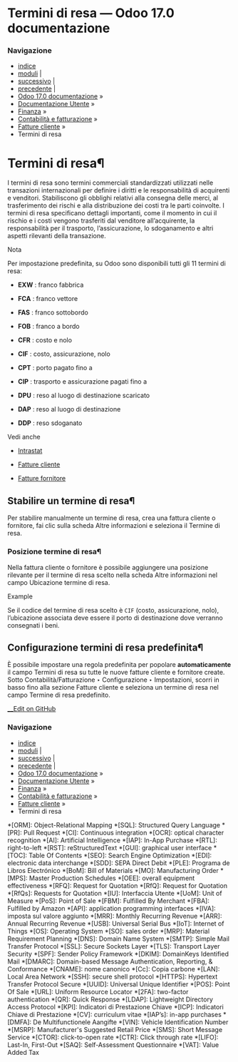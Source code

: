 # Termini di resa — Odoo 17.0 documentazione

### Navigazione

  * [indice](../../../../genindex.html "Indice generale")
  * [moduli](../../../../py-modindex.html "Indice del modulo Python") |
  * [successivo](../vendor_bills.html "Fatture fornitore") |
  * [precedente](epc_qr_code.html "Codici QR EPC") |
  * [Odoo 17.0 documentazione](../../../../index-2.html) »
  * [Documentazione Utente](../../../../applications.html) »
  * [Finanza](../../../finance.html) »
  * [Contabilità e fatturazione](../../accounting.html) »
  * [Fatture cliente](../customer_invoices.html) »
  * Termini di resa



# Termini di resa¶

I termini di resa sono termini commerciali standardizzati utilizzati nelle transazioni internazionali per definire i diritti e le responsabilità di acquirenti e venditori. Stabiliscono gli obblighi relativi alla consegna delle merci, al trasferimento dei rischi e alla distribuzione dei costi tra le parti coinvolte. I termini di resa specificano dettagli importanti, come il momento in cui il rischio e i costi vengono trasferiti dal venditore all’acquirente, la responsabilità per il trasporto, l’assicurazione, lo sdoganamento e altri aspetti rilevanti della transazione.

Nota

Per impostazione predefinita, su Odoo sono disponibili tutti gli 11 termini di resa:

  * **EXW** : franco fabbrica

  * **FCA** : franco vettore

  * **FAS** : franco sottobordo

  * **FOB** : franco a bordo

  * **CFR** : costo e nolo

  * **CIF** : costo, assicurazione, nolo

  * **CPT** : porto pagato fino a

  * **CIP** : trasporto e assicurazione pagati fino a

  * **DPU** : reso al luogo di destinazione scaricato

  * **DAP** : reso al luogo di destinazione

  * **DDP** : reso sdoganato




Vedi anche

  * [Intrastat](../reporting/intrastat.html)

  * [Fatture cliente](../customer_invoices.html)

  * [Fatture fornitore](../vendor_bills.html)




## Stabilire un termine di resa¶

Per stabilire manualmente un termine di resa, crea una fattura cliente o fornitore, fai clic sulla scheda Altre informazioni e seleziona il Termine di resa.

### Posizione termine di resa¶

Nella fattura cliente o fornitore è possibile aggiungere una posizione rilevante per il termine di resa scelto nella scheda Altre informazioni nel campo Ubicazione termine di resa.

Example

Se il codice del termine di resa scelto è `CIF` (costo, assicurazione, nolo), l’ubicazione associata deve essere il porto di destinazione dove verranno consegnati i beni.

## Configurazione termini di resa predefinita¶

È possibile impostare una regola predefinita per popolare **automaticamente** il campo Termini di resa su tutte le nuove fatture cliente e fornitore create. Sotto Contabilità/Fatturazione ‣ Configurazione ‣ Impostazioni, scorri in basso fino alla sezione Fatture cliente e seleziona un termine di resa nel campo Termine di resa predefinito.

[ __Edit on GitHub](https://github.com/odoo/documentation/edit/17.0/content/applications/finance/accounting/customer_invoices/incoterms.rst)

### Navigazione

  * [indice](../../../../genindex.html "Indice generale")
  * [moduli](../../../../py-modindex.html "Indice del modulo Python") |
  * [successivo](../vendor_bills.html "Fatture fornitore") |
  * [precedente](epc_qr_code.html "Codici QR EPC") |
  * [Odoo 17.0 documentazione](../../../../index-2.html) »
  * [Documentazione Utente](../../../../applications.html) »
  * [Finanza](../../../finance.html) »
  * [Contabilità e fatturazione](../../accounting.html) »
  * [Fatture cliente](../customer_invoices.html) »
  * Termini di resa


  *[ORM]: Object-Relational Mapping
  *[SQL]: Structured Query Language
  *[PR]: Pull Request
  *[CI]: Continuous integration
  *[OCR]: optical character recognition
  *[AI]: Artificial Intelligence
  *[IAP]: In-App Purchase
  *[RTL]: right-to-left
  *[RST]: reStructuredText
  *[GUI]: graphical user interface
  *[TOC]: Table Of Contents
  *[SEO]: Search Engine Optimization
  *[EDI]: electronic data interchange
  *[SDD]: SEPA Direct Debit
  *[PLE]: Programa de Libros Electrónico
  *[BoM]: Bill of Materials
  *[MO]: Manufacturing Order
  *[MPS]: Master Production Schedules
  *[OEE]: overall equipment effectiveness
  *[RFQ]: Request for Quotation
  *[RfQ]: Request for Quotation
  *[RfQs]: Requests for Quotation
  *[IU]: Interfaccia Utente
  *[UoM]: Unit of Measure
  *[PoS]: Point of Sale
  *[FBM]: Fulfilled By Merchant
  *[FBA]: Fulfilled by Amazon
  *[API]: application programming interfaces
  *[IVA]: imposta sul valore aggiunto
  *[MRR]: Monthly Recurring Revenue
  *[ARR]: Annual Recurring Revenue
  *[USB]: Universal Serial Bus
  *[IoT]: Internet of Things
  *[OS]: Operating System
  *[SO]: sales order
  *[MRP]: Material Requirement Planning
  *[DNS]: Domain Name System
  *[SMTP]: Simple Mail Transfer Protocol
  *[SSL]: Secure Sockets Layer
  *[TLS]: Transport Layer Security
  *[SPF]: Sender Policy Framework
  *[DKIM]: DomainKeys Identified Mail
  *[DMARC]: Domain-based Message Authentication, Reporting, & Conformance
  *[CNAME]: nome canonico
  *[Cc]: Copia carbone
  *[LAN]: Local Area Network
  *[SSH]: secure shell protocol
  *[HTTPS]: Hypertext Transfer Protocol Secure
  *[UUID]: Universal Unique Identifier
  *[POS]: Point Of Sale
  *[URL]: Uniform Resource Locator
  *[2FA]: two-factor authentication
  *[QR]: Quick Response
  *[LDAP]: Lightweight Directory Access Protocol
  *[KPI]: Indicatori di Prestazione Chiave
  *[ICP]: Indicatori Chiave di Prestazione
  *[CV]: curriculum vitae
  *[IAP’s]: in-app purchases
  *[DMFA]: De Multifunctionele Aangifte
  *[VIN]: Vehicle Identification Number
  *[MSRP]: Manufacturer's Suggested Retail Price
  *[SMS]: Short Message Service
  *[CTOR]: click-to-open rate
  *[CTR]: Click through rate
  *[LIFO]: Last-In, First-Out
  *[SAQ]: Self-Assessment Questionnaire
  *[VAT]: Value Added Tax